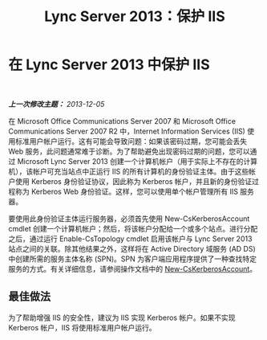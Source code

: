 ﻿---
title: Lync Server 2013：保护 IIS
TOCTitle: 在 Lync Server 2013 中保护 IIS
ms:assetid: a67171a6-6703-4e09-abb3-35d335bb674e
ms:mtpsurl: https://technet.microsoft.com/zh-cn/library/Dn518332(v=OCS.15)
ms:contentKeyID: 60505968
ms.date: 05/19/2016
mtps_version: v=OCS.15
ms.translationtype: HT
---

# 在 Lync Server 2013 中保护 IIS

 

_**上一次修改主题：** 2013-12-05_

在 Microsoft Office Communications Server 2007 和 Microsoft Office Communications Server 2007 R2 中，Internet Information Services (IIS) 使用标准用户帐户运行。这有可能会导致问题：如果该密码过期，您可能会丢失 Web 服务，此问题通常难于诊断。为了帮助避免出现密码过期的问题，您可以通过 Microsoft Lync Server 2013 创建一个计算机帐户（用于实际上不存在的计算机），该帐户可充当站点中正运行 IIS 的所有计算机的身份验证主体。由于这些帐户使用 Kerberos 身份验证协议，因此称为 Kerberos 帐户，并且新的身份验证过程称为 Kerberos Web 身份验证。这样，您可以使用单个帐户管理所有 IIS 服务器。

要使用此身份验证主体运行服务器，必须首先使用 New-CsKerberosAccount cmdlet 创建一个计算机帐户；然后，将该帐户分配给一个或多个站点。进行分配之后，通过运行 Enable-CsTopology cmdlet 启用该帐户与 Lync Server 2013 站点之间的关联。除其他结果之外，这样将在 Active Directory 域服务 (AD DS) 中创建所需的服务主体名称 (SPN)。SPN 为客户端应用程序提供了一种查找特定服务的方式。有关详细信息，请参阅操作文档中的 [New-CsKerberosAccount](new-cskerberosaccount.md)。

## 最佳做法

为了帮助增强 IIS 的安全性，建议为 IIS 实现 Kerberos 帐户。如果不实现 Kerberos 帐户，IIS 将使用标准用户帐户运行。

